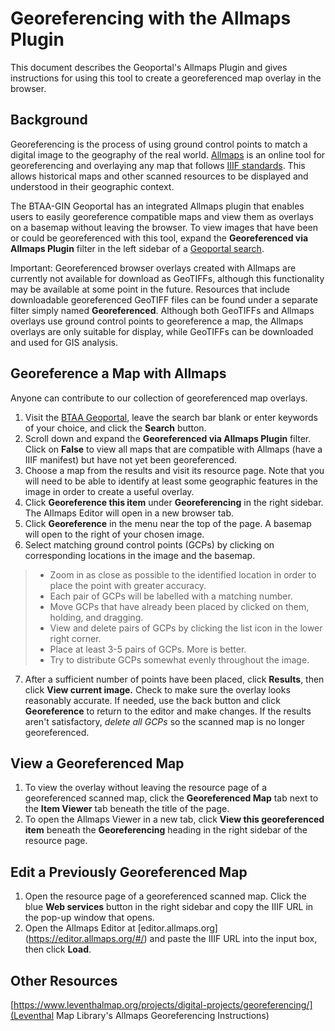 # Georeferencing with the Allmaps Plugin

This document describes the Geoportal's Allmaps Plugin and gives instructions for using this tool to create a georeferenced map overlay in the browser.

## Background

Georeferencing is the process of using ground control points to match a digital image to the geography of the real world. [Allmaps](https://allmaps.org/) is an online tool for georeferencing and overlaying any map that follows [IIIF standards](https://iiif.io/). This allows historical maps and other scanned resources to be displayed and understood in their geographic context. 

The BTAA-GIN Geoportal has an integrated Allmaps plugin that enables users to easily georeference compatible maps and view them as overlays on a basemap without leaving the browser. To view images that have been or could be georeferenced with this tool, expand the **Georeferenced via Allmaps Plugin** filter in the left sidebar of a [Geoportal search](https://geo.btaa.org/?search_field=all_fields&q=).

Important: Georeferenced browser overlays created with Allmaps are currently not available for download as GeoTIFFs, although this functionality may be available at some point in the future. Resources that include downloadable georeferenced GeoTIFF files can be found under a separate filter simply named **Georeferenced**. Although both GeoTIFFs and Allmaps overlays use ground control points to georeference a map, the Allmaps overlays are only suitable for display, while GeoTIFFs can be downloaded and used for GIS analysis.

## Georeference a Map with Allmaps

Anyone can contribute to our collection of georeferenced map overlays.

1. Visit the [BTAA Geoportal](https://geo.btaa.org/), leave the search bar blank or enter keywords of your choice, and click the **Search** button.
2. Scroll down and expand the **Georeferenced via Allmaps Plugin** filter. Click on **False** to view all maps that are compatible with Allmaps (have a IIIF manifest) but have not yet been georeferenced. 
3. Choose a map from the results and visit its resource page. Note that you will need to be able to identify at least some geographic features in the image in order to create a useful overlay. 
4. Click **Georeference this item** under **Georeferencing** in the right sidebar. The Allmaps Editor will open in a new browser tab.
5. Click **Georeference** in the menu near the top of the page. A basemap will open to the right of your chosen image. 
6. Select matching ground control points (GCPs) by clicking on corresponding locations in the image and the basemap. 
> - Zoom in as close as possible to the identified location in order to place the point with greater accuracy. 
> - Each pair of GCPs will be labelled with a matching number.
> - Move GCPs that have already been placed by clicked on them, holding, and dragging.
> - View and delete pairs of GCPs by clicking the list icon in the lower right corner.  
> - Place at least 3-5 pairs of GCPs. More is better. 
> - Try to distribute GCPs somewhat evenly throughout the image.
7. After a sufficient number of points have been placed, click **Results**, then click **View current image.** Check to make sure the overlay looks reasonably accurate. If needed, use the back button and click **Georeference** to return to the editor and make changes. If the results aren't satisfactory, *delete all GCPs* so the scanned map is no longer georeferenced.

## View a Georeferenced Map

1. To view the overlay without leaving the resource page of a georeferenced scanned map, click the **Georeferenced Map** tab next to the **Item Viewer** tab beneath the title of the page. 
2. To open the Allmaps Viewer in a new tab, click **View this georeferenced item** beneath the **Georeferencing** heading in the right sidebar of the resource page. 

## Edit a Previously Georeferenced Map

1. Open the resource page of a georeferenced scanned map. Click the blue **Web services** button in the right sidebar and copy the IIIF URL in the pop-up window that opens. 
2. Open the Allmaps Editor at [editor.allmaps.org] (https://editor.allmaps.org/#/) and paste the IIIF URL into the input box, then click **Load**.

## Other Resources

[https://www.leventhalmap.org/projects/digital-projects/georeferencing/](Leventhal Map Library's Allmaps Georeferencing Instructions)

